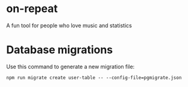 # on-repeat
A fun tool for people who love music and statistics

# Database migrations
Use this command to generate a new migration file:

`npm run migrate create user-table -- --config-file=pgmigrate.json`